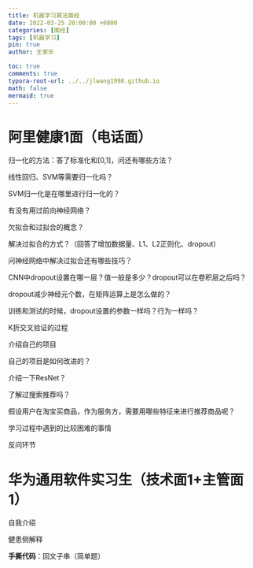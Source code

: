 ```yaml
---
title: 机器学习算法面经
date: 2022-03-25 20:00:00 +0800
categories: [面经]
tags: [机器学习]
pin: true
author: 王家乐

toc: true
comments: true
typora-root-url: ../../jlwang1998.github.io
math: false
mermaid: true
---
```


# 阿里健康1面（电话面）

归一化的方法：答了标准化和[0,1]，问还有哪些方法？

线性回归、SVM等需要归一化吗？

SVM归一化是在哪里进行归一化的？

有没有用过前向神经网络？

欠拟合和过拟合的概念？

解决过拟合的方式？（回答了增加数据量、L1、L2正则化、dropout）

问神经网络中解决过拟合还有哪些技巧？

CNN中dropout设置在哪一层？值一般是多少？dropout可以在卷积层之后吗？

dropout减少神经元个数，在矩阵运算上是怎么做的？

训练和测试的时候，dropout设置的参数一样吗？行为一样吗？

K折交叉验证的过程

介绍自己的项目

自己的项目是如何改进的？

介绍一下ResNet？

了解过搜索推荐吗？

假设用户在淘宝买商品，作为服务方，需要用哪些特征来进行推荐商品呢？

学习过程中遇到的比较困难的事情

反问环节

# 华为通用软件实习生（技术面1+主管面1）

自我介绍

健患侧解释

**手撕代码**：回文子串（简单题）





